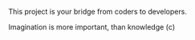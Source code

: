 This project is your bridge from coders to developers.

Imagination is more important, than knowledge (с)
